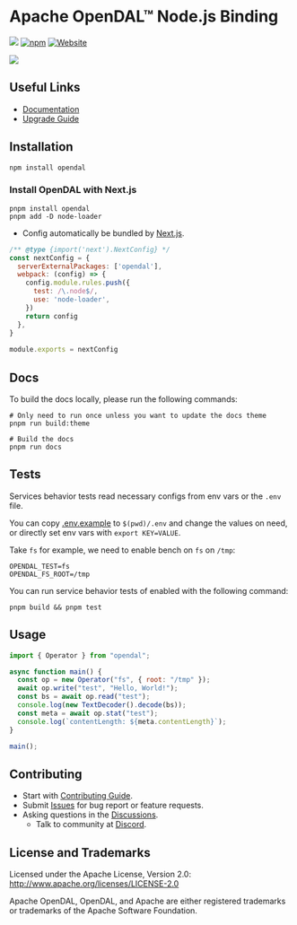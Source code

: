 # Apache OpenDAL™ Node.js Binding

[![](https://img.shields.io/badge/status-released-blue)](https://www.npmjs.com/package/opendal)
[![npm](https://img.shields.io/npm/v/opendal.svg?logo=npm)](https://www.npmjs.com/package/opendal)
[![Website](https://img.shields.io/badge/opendal-OpenDAL_Website-red?logo=Apache&logoColor=red)](https://opendal.apache.org/docs/nodejs/)

![](https://github.com/apache/opendal/assets/5351546/87bbf6e5-f19e-449a-b368-3e283016c887)

## Useful Links

- [Documentation](https://opendal.apache.org/docs/nodejs/)
- [Upgrade Guide](./upgrade.md)

## Installation

```shell
npm install opendal
```

### Install OpenDAL with Next.js

```sell
pnpm install opendal
pnpm add -D node-loader
```

- Config automatically be bundled by [Next.js](https://nextjs.org/docs/app/api-reference/config/next-config-js/serverExternalPackages).

```js
/** @type {import('next').NextConfig} */
const nextConfig = {
  serverExternalPackages: ['opendal'],
  webpack: (config) => {
    config.module.rules.push({
      test: /\.node$/,
      use: 'node-loader',
    })
    return config
  },
}
 
module.exports = nextConfig
```

## Docs

To build the docs locally, please run the following commands:

```shell
# Only need to run once unless you want to update the docs theme
pnpm run build:theme

# Build the docs
pnpm run docs
```

## Tests

Services behavior tests read necessary configs from env vars or the `.env` file.

You can copy [.env.example](/.env.example) to `$(pwd)/.env` and change the values on need, or directly set env vars with `export KEY=VALUE`.

Take `fs` for example, we need to enable bench on `fs` on `/tmp`:

```properties
OPENDAL_TEST=fs
OPENDAL_FS_ROOT=/tmp
```

You can run service behavior tests of enabled with the following command:

```shell
pnpm build && pnpm test
```

## Usage

```javascript
import { Operator } from "opendal";

async function main() {
  const op = new Operator("fs", { root: "/tmp" });
  await op.write("test", "Hello, World!");
  const bs = await op.read("test");
  console.log(new TextDecoder().decode(bs));
  const meta = await op.stat("test");
  console.log(`contentLength: ${meta.contentLength}`);
}

main();
```

## Contributing

- Start with [Contributing Guide](CONTRIBUTING.md).
- Submit [Issues](https://github.com/apache/opendal/issues/new) for bug report or feature requests.
- Asking questions in the [Discussions](https://github.com/apache/opendal/discussions/new?category=q-a).
  - Talk to community at [Discord](https://opendal.apache.org/discord).

## License and Trademarks

Licensed under the Apache License, Version 2.0: http://www.apache.org/licenses/LICENSE-2.0

Apache OpenDAL, OpenDAL, and Apache are either registered trademarks or trademarks of the Apache Software Foundation.
